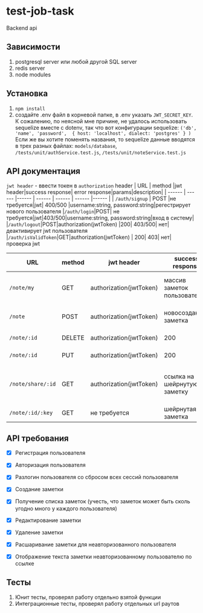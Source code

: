 # test-job-task
Backend api

## Зависимости
1) postgresql server или любой другой SQL server
2) redis server
3) node modules

## Установка
1) `npm install`
2) создайте .env файл в корневой папке, в .env указать `JWT_SECRET_KEY`. К сожалению, по неясной мне причине, не удалось использовать sequelize вместе c dotenv, так что вот конфигурации sequelize:
  `('db', 'name', 'password', 
  {
    host: 'localhost',
    dialect: 'postgres'
  }
  )`
  Если же вы хотите поменять названия, то sequelize данные вводятся в трех разных файлах: `models/database`, `/tests/unit/authService.test.js`, `/tests/unit/noteService.test.js`

## API документация
`jwt header` - ввести токен в `authorization` header
| URL | method |jwt header|success response| error response|params|description|
| ------ | ------ |------ | ------ | ------ | ------ |------ |
| ``/auth/signup`` | POST |не требуется|jwt| 400/500 |username:string, password:string|регестрирует нового пользователя
|``/auth/login``|POST| не требуется|jwt|403/500|username:string, password:string|вход в систему|
|``/auth/logout``|POST|authorization(jwtToken) |200| 403/500| нет|деактивирует jwt пользователя
|``/auth/isValidToken``|GET|authorization(jwtToken) | 200| 403| нет| проверка jwt

| URL | method |jwt header|success response| error response|params|description|
| ------ | ------ |------ | ------ | ------ | ------ |------ |
| ``/note/my`` | GET |authorization(jwtToken)|массив заметок пользователя|500/403 |нет|возвращает все заметки конкретного пользователя
| ``/note`` | POST |authorization(jwtToken)|новосозданная заметка|500/403/400 |text:string|создает новую заметку
| ``/note/:id`` | DELETE |authorization(jwtToken)|200|500/403/404 |нет|удаляет заметку
| ``/note/:id`` | PUT |authorization(jwtToken)|200|500/403/404 |text:string|редактирует заметку
| ``/note/share/:id`` | GET |authorization(jwtToken)|ссылка на шейрнутую заметку|500/403/404 |нет|создает ссылку на любую собственную заметку
| ``/note/:id/:key`` | GET |не требуется|шейрнутая заметка|500/404 |нет|возвращает заметку

## API требования

- [x] Регистрация пользователя  

- [x] Авторизация пользователя

- [x] Разлогин пользователя со сбросом всех сессий пользователя

- [x] Создание заметки

- [x] Получение списка заметок (учесть, что заметок может быть сколь угодно много у каждого пользователя)

- [x] Редактирование заметки

- [x] Удаление заметки

- [x] Расшаривание заметки для неавторизованного пользователя

- [x] Отображение текста заметки неавторизованному пользователю по ссылке

## Тесты
1) Юнит тесты, проверял работу отдельно взятой функции
2) Интеграционные тесты, проверял работу отдельных url раутов
